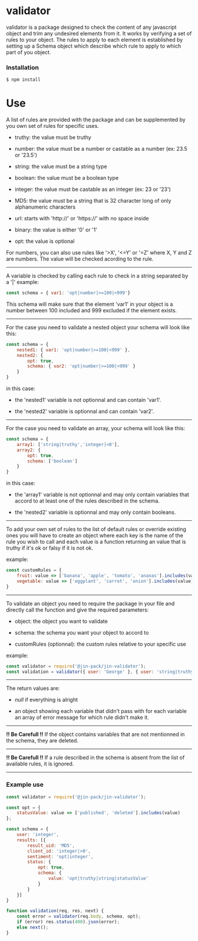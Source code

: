 # validator
validator is a package designed to check the content of any javascript object and trim any undesired elements from it.
It works by verifying a set of rules to your object. The rules to apply to each element is established by setting up a Schema object which describe which rule to apply to which part of you object.

### Installation

```sh
$ npm install 
```

# Use
A list of rules are provided with the package and can be supplemented by you own set of rules for specific uses.

- truthy: the value must be truthy

- number: the value must be a number or castable as a number (ex: 23.5 or '23.5')

- string: the value must be a string type

- boolean: the value must be a boolean type

- integer: the value must be castable as an integer (ex: 23 or '23')

- MD5: the value must be a string that is 32 character long of only alphanumeric characters

- url: starts with 'http://' or 'https://' with no space inside

- binary: the value is either '0' or '1'

- opt: the value is optional

For numbers, you can also use rules like '>X', '<=Y' or '=Z' where X, Y and Z are numbers. The value will be checked acording to the rule.

---
A variable is checked by calling each rule to check in a string separated by a '|'
example:
```javascript
const schema = { var1: 'opt|number|>=100|<999'}
```
This schema will make sure that the element 'var1' in your object is a number between 100 included and 999 excluded if the element exists.

---

For the case you need to validate a nested object your schema will look like this:
```javascript
const schema = {
    nested1: { var1: 'opt|number|>=100|<999' },
    nested2: {
        opt: true,
        schema: { var2: 'opt|number|>=100|<999' }
    }
}
```
in this case:

- the 'nested1' variable is not optionnal and can contain 'var1'.

- the 'nested2' variable is optionnal and can contain 'var2'.


---
For the case you need to validate an array, your schema will look like this:
```javascript
const schema = {
    array1: ['string|truthy','integer|<0'],
    array2: {
        opt: true,
        schema: ['boolean']
    }
}
```
in this case:

- the 'array1' variable is not optionnal and may only contain variables that accord to at least one of the rules described in the schema.

- the 'nested2' variable is optionnal and may only contain booleans.


---
To add your own set of rules to the list of default rules or override existing ones you will have to create an object where each key is the name of the rule you wish to call and each value is a function returning an value that is truthy if it's ok or falsy if it is not ok.

example:
```javascript
const customRules = {
    fruit: value => ['banana', 'apple', 'tomato', 'ananas'].includes(value),
    vegetable: value => ['eggplant', 'carrot', 'onion'].includes(value)
}
```

---
To validate an object you need to require the package in your file and directly call the function and give the required parameters:

- object: the object you want to validate

- schema: the schema you want your object to accord to

- customRules (optionnal): the custom rules relative to your specific use


example:
```javascript
const validator = require('@jin-pack/jin-validator');
const validation = validator({ user: 'George' }, { user: 'string|truthy|name' }, { name: value => !value.includes(' ') } );
```

---
The return values are:
- _null_ if everything is alright

- an object showing each variable that didn't pass with for each variable an array of error message for which rule didn't make it.


---
**!! Be Carefull !!** If the object contains variables that are not mentionned in the schema, they are deleted.

---
**!! Be Carefull !!** If a rule described in the schema is absent from the list of available rules, it is ignored.

---
### Example use
```javascript
const validator = require('@jin-pack/jin-validator');

const opt = {
    statusValue: value => ['published', 'deleted'].includes(value)
};

const schema = {
    user: 'integer',
    results: [{
        result_uid: 'MD5',
        client_id: 'integer|>0',
        sentiment: 'opt|integer',
        status: {
            opt: true,
            schema: {
                value: 'opt|truthy|string|statusValue'
            }
        }
    }]
}

function validation(req, res, next) {
    const error = validator(req.body, schema, opt);
    if (error) res.status(400).json(error);
    else next();
}
```

